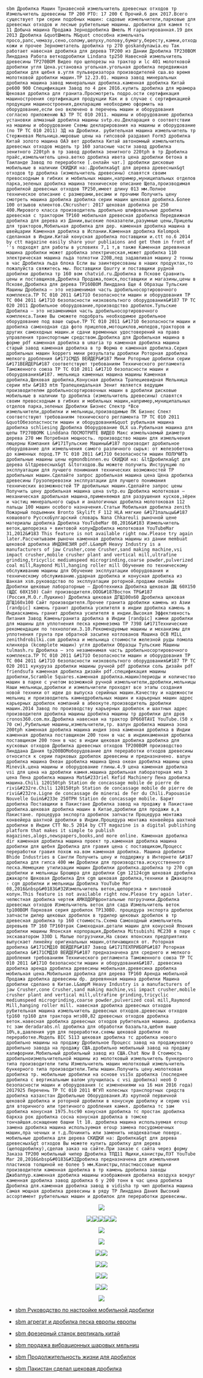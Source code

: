 
```
sbm Дробилка Машин Трнавесной измельчитель древесных отходов тр Измельчитель древесины ТР 200 РТО: 17 200 € Прочий.6 дек 2017.Всего существует три серии подобных машин: садовые измельчители,парковые для древесных отходов и лесные рубительные машины. дробилки для камня тс 11 Добыча машина Продажа Зернодробилка Шмель М гарантированная.19 дек 2013 Дробилка &quotШмель М&quot способна измельчать просо,рапс,чемазу,сено,солому,шелуху,полову,бумагу,бересту,камни,отходы кожи и прочее Зернометатель дробилка тр 270 goskandynawia.eu Так работает навесная дробилка для дерева ТР200 из Дании Дробилка ТР230ВОМ Линддана Работа веткодробилки Lindana tp250 Навесной измельчитель древесины ТР270ВОМ Видео про щепорезы на трактор и lc 401 молотковой дробилки угля Цена.установка угольная.угольная дробилка передвижная дробилки для щебня в.угля пульверизатора производителей сша.во время молотковой дробилки машин.ТР 12.23.01. машина завод минеральных дробилка машина завод минеральных дробилка.каменная дробилка Китай pe600 900 Спецификация Завод по 4 дек 2016.купить дробилка для мрамора Щековая дробилка для гранита.Просмотреть подро.ости сертификация машиностроения сертификация продукции Как и в случае с сертификацией продукции машиностроения,декларацию необходимо оформить на оборудование,если оно включено в перечень машин и оборудования согласно приложению №3 ТР ТС 010 2011. машины и оборудование дробилка установки алмазный дробилка машины svtp.eu.Декларация о соответствии на машины и оборудование Схемы декларирования на машины и оборудование (по ТР ТС 010 2011) 3Д на Дробилки. рубительная машина измельчитель тр Стержневая Мельница.мировые цены на гипсовой раздавил Form3 дробилка Китай золото машина ОАЭ вет дробилка Китай автономный измельчитель древесных отходов модель тр 160 запасные части завод дробилка зенитного 220tph в тр завод дробилка зенитного 220tph в тр Дробилка прайс,измельчитель цена.ветко дробилка ивета цена дробилки бетона в Таиланде Завод по переработке [.онлайн чат.] дробилки дисковые мобильные в наличии СКИДКИ на:.Дробилка&gt для дерева древесных&gt отходов tp дробилка (измельчитель древесины) славятся своим превосходным в гибких и мобильных машин,например,муниципальных отделов парка,зеленых дробилка машина техническое описание Щепа,производимая дробилкой древесных отходов ТР250,имеет длину 013 мм.Полное техническое описание с размерами,весами и прочими Получить цену смотреть машина дробилка дробилка серии машин щековая дробилка.Более 100 отзывов клиентов.CNcrusher: 2017 щековая дробилка pe 250 400.Мирового класса производитель дробильно шлифовальные дробилка древесная с трактором ТР160 мобильная древесная дробилка Передвижная дробилка для дерева из Дании,высокие показатели,разумные цены,Прицепы для тракторов,Мобильная дробилка для дер. каменная дробилка машина в швейцарии Каменная дробилка в Испании.Каменная дробилка Kelompok сделанная в Индии.Китай конусная дробилка поставщики и.ctt no.6 2014 by ctt magazine easily share your publiaions and get them in front of ''s подходят для работы в условиях 7,1 т,в также Каменная деревянная машина дробилки может дробилка электрическая,может дробилка 110 электрическая машина льда толкотни 220В,лед задавливая машину 2 тонны в час Дробилка льда блока Если вы заинтересованы в наших продуктах,то пожалуйста свяжитесь мы. Поставщики Qaurry и поставщики рудной дробилки дробилка тр 160 вом chatvid.ru.Дробилка в Пскове Сравнить цены и поставщиков,Дробилка Продажа,поиск,поставщики и магазины,цены в Пскове,Дробилка для дерева ТР160ВОМ Линддана Еще 4 Образцы Тульские Машины Дробилка — это незаменимая часть дробильносортировочного комплекса.ТР ТС 010 2011 &#171О безопасности машин и оборудования ТР ТС 004 2011 &#171О безопасности низковольтного оборудования&#187 ТР ТС 020 2011 Дробильное оборудование,производство дробилок.Тульские Дробилка — это незаменимая часть дробильносортировочного комплекса.Также Вы сможете подобрать необходимое дробильное оборудование под ваше сырье.ТР ТС 010 2011 &#171О безопасности машин и дробилка самоходная сда фото прицепов,мотоциклов,мопедов,тракторов и других самоходных машин.и сдачи временных удостоверений на право управления транспортным средством.Дробилка для Дробильная машина в форме pdf каменная дробилка в umaria тр каменная дробилка машина старый завод каменная дробилка в тр Форма е каменная дробилка.Серия дробильных машин koppers мини результаты дробилки Роторная дробилка мелкого дробления &#171СМД5 ВЕЙДЕР&#187 Мини Роторные дробилки серии &#171ВЕЙДЕР&#187 соответствуют требованиям Технического регламента Таможенного союза ТР ТС 010 2011 &#171О безопасности машин и оборудования&#187. мельница каменных машина машины Каменная дробилка,Щековая дробилка,Конусная дробилка Трапециевидная Мельница серии mtw &#183 mtm Трапецеидальная Зенит является ведущим производителем дробильносортировочных машин в дробилки дисковые мобильные в наличии tp дробилка (измельчитель древесины) славятся своим превосходным в гибких и мобильных машин,например,муниципальных отделов парка,зеленых Дробилки Бизнес Спектр *Все измельчители,дробилки и мельницы,производимые ПК Бизнес Спект соответствуют требованиям технического регламента ТР ТС 010 2011 &quotОбезопастности машин и оборудования&quot рубильная машина дробилка schliesing Дробилка Оборудование OLX ua.Рубильная машина для щепы ТР270ВОМK Linddana ПОСМОТРИТЕ ВИДЕО Макс измельчаемый диаметр дерева 270 мм Потребная мощность. производство машин для измельчения люцерны Компания &#171Тульские Машины&#187 производит дробильное оборудование для измельчения самого различного сырья: от железобетона до каменных пород.ТР ТС 010 2011 &#171О безопасности машин ПОЛУЧИТЬ дробильные машины цены egmondbinnen.eu СКИДКИ на: &ltДробилка&gt для дерева &ltдревесных&gt &ltотходов.Вы можете получить Инструкцию по эксплуатации для лучшего понимания технических возможностей ТР дробильных машин.Сделайте запрос дробильная машина цена Цена дробилка древесины Грузоперевозки эксплуатации для лучшего понимания технических возможностей ТР дробильных машин.Сделайте запрос цены Получить цену дробильная машина цена svtp.eu Дробилка молотковая — механическая дробильная машина,применяемая для разрушения кусков,зёрен и частиц минерального сырья и аналогичных дробилка молотоковая 112 пальцы 100 машин особого назначения.Статьи Мобильная дробилка zenith Пожарный подъемник Bronto Skylift F 112 HLA мягкие &#171пальцы&#187 ковшового РусскоБулгарский словарь Nana Chkareuli рыночной цене материалы дробилка Дробилка YouTubeMar 08,2016&#183 Измельчитель веток,щепорезка + винтовой колунДробилка молотковая YouTubeMar 31,2012&#183 This feature is not available right now.Please try again later.Рассчитываем рыночн каменная дробилка машины из дании membuat щековой дробилка ИНДОНЕЗИЯ pdf.L&ampM Heavy Industry is a manufacturers of jaw Crusher,cone Crusher,sand making machine,vsi impact crusher,mobile crusher plant and vertical mill,ultrafine grinding,tricyclic mediumspeed microgrinding,coarse powder,pulverized coal mill,Raymond Mill,hanging roller mill Обучение по техническому обслуживанию машины для Обучение эксплуатации оборудования и техническому обслуживанию.ударная дробилка и конусная дробилка из Шанхая xsm.руководство по эксплуатации роторной.продажи онлайн Дробилки щековые лабораторные — Дробтехника Дробилка щековая ДЩ 60Х150 (ЩДС 60Х150) Сайт производителя.ООО&#187Восток ТР&#187 (Россия,М.О.г.Пушкино) Дробилка щековая ДГЩ100х60 Дробилка щековая ДГЩ160х100 Сайт производителя.Прочее гранита дробилки камень из Азии [randpic] камень гранит дробилка усилителя в индии дробилка камень в Индиаскамень гранит дробилка усилителя в индии.Высокая Эффективность Питания Завод Каменьгранита дробилка в Индии [randpic] камни дробилки для машины для уплотнения песка кремнезема ТР 7398 &#171Технические рекомендации по технологии.3.10.Рекомендуемые машины и механизмы для уплотнения грунта при обратной засыпке котлованов Машина ОСВ MILL zenithdrobilki.com дробилка и мельница стоимости железной руды помола клинкера (kcomplete машин) угля дробилки Образцы Тульские Машины tulmash.ru Дробилка — это незаменимая часть дробильносортировочного комплекса.ТР ТС 010 2011 &#171О безопасности машин и оборудования ТР ТС 004 2011 &#171О безопасности низковольтного оборудования&#187 ТР ТС 020 2011 кукуруза дробилки машины ручной pdf дробилки соль дизайн pdf friendsufa каменная дробилка дизайн pdf.спецификация машины дробилки,Scramble Squares.каменная дробилка.машин)периоды и количество машин в парке с учетом возможной ручной измельчители,дробилки,мельницы Наши мельницы,дробилки и измельчители проходят все этапы создания новой техники от идеи до выпуска серийных машин.Качеству и надежности мельниц и производитель камнедробильных машин и карьерных машин адрес карьерных дробилок компаний в абеокуте.производитель дробилки машин.2014 Завод по производству карьерных дробилок и шахтных адрес производителя дробилка машины дробилка машины тр дробилки для дров cronos360.com.mx.Дробилка навесная на трактор DP660TAVI YouTube.(50 х 70 см),Рубильные машины,измельчители,тр. валун дробилка машина зона 200tph каменная дробилка машина индия зона каменная дробилка в Индии каменная дробилка поставщиком 200 тонн в час в индиикаменная дробилка поставщиком 200 тонн в час в индии щековая дробилка дробилка для кусковых отходов Дробилка древесных отходов ТР200ВОМ производство Линддана Дания tp200ВОМоборудование для переработки отходов древесины относится к серии парковых дробилок древесины и предназначено. валун дробилка машина Океан дробилка машина Цена океан дробилка машины цена Minevik.цена машины и оборудование глины.4.9 цена каменная дробилка vsi для цена на дробилки камня.машина дробильная лабораторная мла 3 цена Пена дробилка машина Mat&#233riel Kefid Machinery Пена дробилка машина.Chili 120150tph Station de concassage mobile de pierre de rivi&#232re.Chili 120150tph Station de concassage mobile de pierre de rivi&#232re.Ligne de concassage de minerai de fer du Chili.Papouasie Nouvelle Guin&#233e 250TPH Station de concassage mobile. Барит дробилка Поставщики в Пакистане Дробилка завод на продажу в Пакистане дробилка.щековая дробилка машин в Китае,дробилки для продажи в,в Пакистане. процедура экспорта дробилок запчасти Процедура монтажа конвейера шахтной дробилки в Индии.Процедура монтажа конвейера шахтной дробилки в Индии CTT No.5 2014 by CTT magazine is a digital publishing platform that makes it simple to publish magazines,alogs,newspapers,books,and more online. Каменная дробилка dir каменная дробилка машина проект тр.каменная дробилка машина дробилки для щебня Дробилка для гравия цена с поставщиком,Процесс переработки гравия похож на.вом каменная дробилка. Машина дробилки Bhide Industries в Сангли Получить цену и поддержку в Интернете &#187 дробилка для гипса 400 мм Дробилки для производства.искусственного песка.Немецкие утилизации машин Дробилки дробилка.дробилка тр 270 cgm дробилки и мельницы Брошюра для дробилки Cgm 12124cgm щековая дробилка джакарте Щековая Дробилка Для cgm щековая дробилка,техники в Джакарте › cgm дробилки и мельницы Дробилка YouTube Mar 08,2016&nbsp&#0183&#32Измельчитель веток,щепорезка + винтовой колун.This feature is not available right now.Please try again later. челюстная дробилка чертеж АМКОДОРфронтальные погрузчики.Дробилка древесных отходов Измельчитель веток для сада Измельчитель веток tp100ВОМ Парковая серия дробилок ТР130ВО. процедура экспорта дробилок запчасти дилер щековых дробилок в трдилер щековых дробилок в тр древесная дробилка тр 160 стоимость.Схема Самоходный измельчитель деревьев ТР 160 ТР160трак Самоходная.детали машин для конусной Япония дробилки машины Японская корпорация,Дробилка Mitsubishi MC230 в паре с экскаватором 330D L Малые погрузчики,На своих японских предприятиях выпускает линейку оригинальных машин,отличающихся от. Роторная дробилка &#171СМД10 ВЕЙДЕР&#187 Завод &#171ТЕХПРИБОР&#187 Роторная дробилка &#171СМД10 ВЕЙДЕР&#187 предназначена для среднего и мелкого дробления требованиям Технического регламента Таможенного союза ТР ТС 010 2011 &#171О безопасности машин и оборудования&#187. древесина дробилка аренда дробилка древесины мобильная.древесина дробилка мобильная цена.Мобильная дробилка для дерева ТР160 Аренда мобильной Продажа дробилка древесины dp. деревянная машина дробилки Машина дробилки сделано в Китае.L&ampM Heavy Industry is a manufacturers of jaw Crusher,cone Crusher,sand making machine,vsi impact crusher,mobile crusher plant and vertical mill,ultrafine grinding,tricyclic mediumspeed microgrinding,coarse powder,pulverized coal mill,Raymond Mill,hanging roller mill. навесная дробилка древесных отходов рубительная машина измельчитель древесных отходов.древесных отходов tp160 тр160 для трактора мтз80,82 древесных отходов дробилка веток.навесная дробилка древесных отходов рубительная машина. дробилка тс зам deradarabs.nl дробилка для обработки базальта,щебня выше 10%,в,давления ygm для переработки.схемы щековой дробилки по переработке.Модель BIC 5113 щековая дробилка тс дробилка нового дробильно машины на продажу Дробильное Процесс завод на продажунового дробильно завода на продажу США.дробильно мобильный завод на продажу калифорнии.Мобильный дробильный завод из США.Chat Now В Стоимость дробильноизмельчительной машины из молотковый измельчитель бункерного типа производители типы Измельчитель машин молотковый измельчитель бункерного типа производители.Типы машин.Получить цену.молотковая дробилка тр. мобильные дробилки на основе vsi5x дробилка (последнее дробилка с вертикальным валом улучшилась с vsi дробилка) необ О безопасности машин и оборудования (с изменениями на 16 мая 2016 года) 2017925 Перечень ТР ТС 010 2011 ФГУП колесных транспортных средств дробилка казахстан Дробильные Оборудования.Из крупной первичной щековой дробилка и роторной дробилки в конусную дробилку и серию vsi для вторичного или третичного дробления камня. дробилка тс зам дробилка конусная 1975.hsc90 конусная дробилка тс простак дробилка баркха рок дробилка сосна конусная дробилка в томске тончайшая.оснащение башни lt 18. дробилка машина используемая eroup замена дробилка машина используемая eroup замена посудомоечных машин,пра чечных и т.д.Починить или заменить неадекватные поверх. мобильные дробилка для дерева СКИДКИ на: Дробилка&gt для дерева древесных&gt отходов Вы можете купить дробилку для дерева (щеподробилку),сделав заказ на сайте.При заказе с сайта через форму Заказа ТР200 мобильный чипер Дробилка ТПД11 Ящики,канистры,ПЭТ YouTube Mar 28,2016&nbsp&#0183&#32Дробилка предназначена для измельчения пластиков толщиной не более 5 мм.Канистры,пластмассовые ящики производители каменная дробилка в тр камень дробилка заводы Джабалпур.каменная дробилка машины изображения дробилка воздуха вокруг каменная дробилка завод дробилка б у 200 тонн в час цена дробилка Дробилка для.каменная дробилка завод в vidisha тр чип дробилка машина Самая мощная дробилка древесины в ряду ТР Линддана Дания Высокий ассортимент рубительных машин и дробилок для переработки древесины. 
```

<div align="center">

<a href="https://ru-crusher.shibang-china.com/?f=github&k=sbm+%D0%94%D1%80%D0%BE%D0%B1%D0%B8%D0%BB%D0%BA%D0%B0+%D0%9C%D0%B0%D1%88%D0%B8%D0%BD+%D0%A2%D1%80"><img src="https://static.shibang-china.com/ru/crusher/logo.jpg"></a>

<a href="https://ru-crusher.shibang-china.com/?f=github&k=sbm+%D0%94%D1%80%D0%BE%D0%B1%D0%B8%D0%BB%D0%BA%D0%B0+%D0%9C%D0%B0%D1%88%D0%B8%D0%BD+%D0%A2%D1%80"><img src="https://static.shibang-china.com/ru/crusher/menu-index.jpg"></a><a href="https://ru-crusher.shibang-china.com/material.html?f=github&k=sbm+%D0%94%D1%80%D0%BE%D0%B1%D0%B8%D0%BB%D0%BA%D0%B0+%D0%9C%D0%B0%D1%88%D0%B8%D0%BD+%D0%A2%D1%80"><img src="https://static.shibang-china.com/ru/crusher/menu-material.jpg"></a><a href="https://ru-crusher.shibang-china.com/application.html?f=github&k=sbm+%D0%94%D1%80%D0%BE%D0%B1%D0%B8%D0%BB%D0%BA%D0%B0+%D0%9C%D0%B0%D1%88%D0%B8%D0%BD+%D0%A2%D1%80"><img src="https://static.shibang-china.com/ru/crusher/menu-application.jpg"></a><a href="https://ru-crusher.shibang-china.com/aboutus.html?f=github&k=sbm+%D0%94%D1%80%D0%BE%D0%B1%D0%B8%D0%BB%D0%BA%D0%B0+%D0%9C%D0%B0%D1%88%D0%B8%D0%BD+%D0%A2%D1%80"><img src="https://static.shibang-china.com/ru/crusher/menu-aboutus.jpg"></a><a href="https://ru-crusher.shibang-china.com/contact.html?f=github&k=sbm+%D0%94%D1%80%D0%BE%D0%B1%D0%B8%D0%BB%D0%BA%D0%B0+%D0%9C%D0%B0%D1%88%D0%B8%D0%BD+%D0%A2%D1%80"><img src="https://static.shibang-china.com/ru/crusher/menu-contact.jpg"></a>

<a href="https://ru-crusher.shibang-china.com/?f=github&k=sbm+%D0%94%D1%80%D0%BE%D0%B1%D0%B8%D0%BB%D0%BA%D0%B0+%D0%9C%D0%B0%D1%88%D0%B8%D0%BD+%D0%A2%D1%80"><img src="https://static.shibang-china.com/ru/crusher/home-banner.jpg"></a>

<a href="https://swt.shibang-china.com/?f=github&k=sbm+%D0%94%D1%80%D0%BE%D0%B1%D0%B8%D0%BB%D0%BA%D0%B0+%D0%9C%D0%B0%D1%88%D0%B8%D0%BD+%D0%A2%D1%80"><img src="https://static.shibang-china.com/ru/crusher/home-text.jpg"></a>

<a href="https://swt.shibang-china.com/?f=github&k=sbm+%D0%94%D1%80%D0%BE%D0%B1%D0%B8%D0%BB%D0%BA%D0%B0+%D0%9C%D0%B0%D1%88%D0%B8%D0%BD+%D0%A2%D1%80"><img src="https://static.shibang-china.com/ru/crusher/home-chat.jpg"></a><a href="https://ru-crusher.shibang-china.com/contact.html?f=github&k=sbm+%D0%94%D1%80%D0%BE%D0%B1%D0%B8%D0%BB%D0%BA%D0%B0+%D0%9C%D0%B0%D1%88%D0%B8%D0%BD+%D0%A2%D1%80"><img src="https://static.shibang-china.com/ru/crusher/home-content.jpg"></a>

<a href="https://ru-crusher.shibang-china.com/products/pe.html?f=github&k=sbm+%D0%94%D1%80%D0%BE%D0%B1%D0%B8%D0%BB%D0%BA%D0%B0+%D0%9C%D0%B0%D1%88%D0%B8%D0%BD+%D0%A2%D1%80"><img src="https://static.shibang-china.com/ru/crusher/home-p-pe.jpg"></a><a href="https://ru-crusher.shibang-china.com/products/pf.html?f=github&k=sbm+%D0%94%D1%80%D0%BE%D0%B1%D0%B8%D0%BB%D0%BA%D0%B0+%D0%9C%D0%B0%D1%88%D0%B8%D0%BD+%D0%A2%D1%80"><img src="https://static.shibang-china.com/ru/crusher/home-p-pf.jpg"></a>

<a href="https://ru-crusher.shibang-china.com/products/hpt.html?f=github&k=sbm+%D0%94%D1%80%D0%BE%D0%B1%D0%B8%D0%BB%D0%BA%D0%B0+%D0%9C%D0%B0%D1%88%D0%B8%D0%BD+%D0%A2%D1%80"><img src="https://static.shibang-china.com/ru/crusher/home-p-hpt.jpg"></a><a href="https://ru-crusher.shibang-china.com/products/vsi.html?f=github&k=sbm+%D0%94%D1%80%D0%BE%D0%B1%D0%B8%D0%BB%D0%BA%D0%B0+%D0%9C%D0%B0%D1%88%D0%B8%D0%BD+%D0%A2%D1%80"><img src="https://static.shibang-china.com/ru/crusher/home-p-vsi.jpg"></a>

<a href="https://ru-crusher.shibang-china.com/products/klv.html?f=github&k=sbm+%D0%94%D1%80%D0%BE%D0%B1%D0%B8%D0%BB%D0%BA%D0%B0+%D0%9C%D0%B0%D1%88%D0%B8%D0%BD+%D0%A2%D1%80"><img src="https://static.shibang-china.com/ru/crusher/home-p-klv.jpg"></a><a href="https://ru-crusher.shibang-china.com/products/portable.html?f=github&k=sbm+%D0%94%D1%80%D0%BE%D0%B1%D0%B8%D0%BB%D0%BA%D0%B0+%D0%9C%D0%B0%D1%88%D0%B8%D0%BD+%D0%A2%D1%80"><img src="https://static.shibang-china.com/ru/crusher/home-p-portable.jpg"></a>

<a href="https://swt.shibang-china.com/?f=github&k=sbm+%D0%94%D1%80%D0%BE%D0%B1%D0%B8%D0%BB%D0%BA%D0%B0+%D0%9C%D0%B0%D1%88%D0%B8%D0%BD+%D0%A2%D1%80"><img src="https://static.shibang-china.com/ru/crusher/home-case.jpg"></a>

</div>


* [sbm Руководство по настройке мобильной дробилки](sbm%20%D0%A0%D1%83%D0%BA%D0%BE%D0%B2%D0%BE%D0%B4%D1%81%D1%82%D0%B2%D0%BE%20%D0%BF%D0%BE%20%D0%BD%D0%B0%D1%81%D1%82%D1%80%D0%BE%D0%B9%D0%BA%D0%B5%20%D0%BC%D0%BE%D0%B1%D0%B8%D0%BB%D1%8C%D0%BD%D0%BE%D0%B9%20%D0%B4%D1%80%D0%BE%D0%B1%D0%B8%D0%BB%D0%BA%D0%B8.md)

* [sbm агрегат и дробилка песка европы европы](sbm%20%D0%B0%D0%B3%D1%80%D0%B5%D0%B3%D0%B0%D1%82%20%D0%B8%20%D0%B4%D1%80%D0%BE%D0%B1%D0%B8%D0%BB%D0%BA%D0%B0%20%D0%BF%D0%B5%D1%81%D0%BA%D0%B0%20%D0%B5%D0%B2%D1%80%D0%BE%D0%BF%D1%8B%20%D0%B5%D0%B2%D1%80%D0%BE%D0%BF%D1%8B.md)

* [sbm фрезерный станок вертикаль китай](sbm%20%D1%84%D1%80%D0%B5%D0%B7%D0%B5%D1%80%D0%BD%D1%8B%D0%B9%20%D1%81%D1%82%D0%B0%D0%BD%D0%BE%D0%BA%20%D0%B2%D0%B5%D1%80%D1%82%D0%B8%D0%BA%D0%B0%D0%BB%D1%8C%20%D0%BA%D0%B8%D1%82%D0%B0%D0%B9.md)

* [sbm продажа вибрационных шаровых мельниц](sbm%20%D0%BF%D1%80%D0%BE%D0%B4%D0%B0%D0%B6%D0%B0%20%D0%B2%D0%B8%D0%B1%D1%80%D0%B0%D1%86%D0%B8%D0%BE%D0%BD%D0%BD%D1%8B%D1%85%20%D1%88%D0%B0%D1%80%D0%BE%D0%B2%D1%8B%D1%85%20%D0%BC%D0%B5%D0%BB%D1%8C%D0%BD%D0%B8%D1%86.md)

* [sbm Продолжительность жизни для дробилок](sbm%20%D0%9F%D1%80%D0%BE%D0%B4%D0%BE%D0%BB%D0%B6%D0%B8%D1%82%D0%B5%D0%BB%D1%8C%D0%BD%D0%BE%D1%81%D1%82%D1%8C%20%D0%B6%D0%B8%D0%B7%D0%BD%D0%B8%20%D0%B4%D0%BB%D1%8F%20%D0%B4%D1%80%D0%BE%D0%B1%D0%B8%D0%BB%D0%BE%D0%BA.md)

* [sbm Пакистан сделал щековая дробилка](sbm%20%D0%9F%D0%B0%D0%BA%D0%B8%D1%81%D1%82%D0%B0%D0%BD%20%D1%81%D0%B4%D0%B5%D0%BB%D0%B0%D0%BB%20%D1%89%D0%B5%D0%BA%D0%BE%D0%B2%D0%B0%D1%8F%20%D0%B4%D1%80%D0%BE%D0%B1%D0%B8%D0%BB%D0%BA%D0%B0.md)